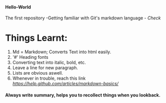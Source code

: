 #### Hello-World
The first repository
-Getting familiar with Git's markdown language - *Check*

# Things Learnt: 
1. Md = Markdown; Converts Text into html easily.
2. '#' Heading fonts
3. Converting text into italic, bold, etc.
4. Leave a line for new paragraph. 
5. Lists are obvious aswell.
5. Whenever in trouble, reach this link  
    *https://help.github.com/articles/markdown-basics/*
#### Always write summary, helps you to recollect things when you lookback.

